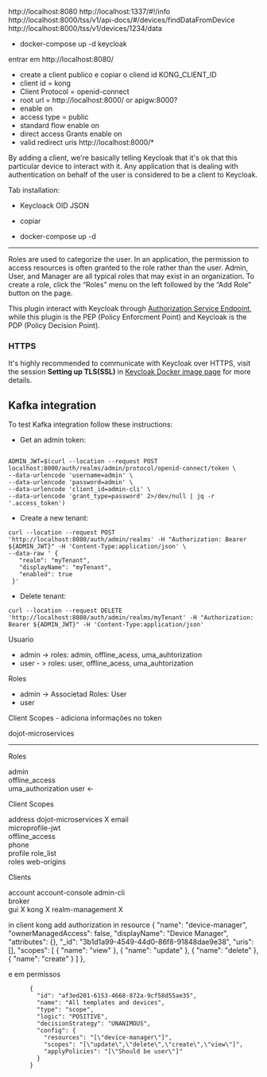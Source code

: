 



http://localhost:8080
http://localhost:1337/#!/info
http://localhost:8000/tss/v1/api-docs/#/devices/findDataFromDevice
http://localhost:8000/tss/v1/devices/1234/data

  - docker-compose up -d keycloak

entrar em http://localhost:8080/

- create a client publico e copiar o cliend id KONG_CLIENT_ID
 - client id = kong
 - Client Protocol = openid-connect
 - root url = http://localhost:8000/ or apigw:8000? 
 - enable on
 - access type = public
 - standard flow enable on
 - direct access Grants enable on
 - valid redirect uris http://localhost:8000/*


By adding a client, we're basically telling Keycloak that it's ok that this particular device to interact with it. Any application that is dealing with authentication on behalf of the user is considered to be a client to Keycloak.

 Tab installation:

  - Keycloack OID JSON
  - copiar 


- docker-compose up -d



---


Roles are used to categorize the user. In an application, the permission to access resources is often granted to the role rather than the user. Admin, User, and Manager are all typical roles that may exist in an organization.
To create a role, click the “Roles” menu on the left followed by the “Add Role” button on the page.


This plugin interact with Keycloak through [Authorization Service Endpoint](https://www.keycloak.org/docs/latest/authorization_services/#_service_authorization_api),
while this plugin is the PEP (Policy Enforcment Point) and Keycloak is the PDP (Policy Decision Point).

### HTTPS
It's highly recommended to communicate with Keycloak over HTTPS, visit the session **Setting up TLS(SSL)** in [Keycloak Docker image page](https://hub.docker.com/r/jboss/keycloak/) for more details.


## Kafka integration
To test Kafka integration follow these instructions:

- Get an admin token:
```

ADMIN_JWT=$(curl --location --request POST localhost:8000/auth/realms/admin/protocol/openid-connect/token \
--data-urlencode 'username=admin' \
--data-urlencode 'password=admin' \
--data-urlencode 'client_id=admin-cli' \
--data-urlencode 'grant_type=password' 2>/dev/null | jq -r '.access_token')

```

- Create a new tenant:
```
curl --location --request POST 'http://localhost:8080/auth/admin/realms' -H "Authorization: Bearer ${ADMIN_JWT}" -H 'Content-Type:application/json' \
--data-raw ' {
   "realm": "myTenant",
   "displayName": "myTenant",
   "enabled": true
 }'
``` 

- Delete tenant:
```
curl --location --request DELETE 'http://localhost:8080/auth/admin/realms/myTenant' -H "Authorization: Bearer ${ADMIN_JWT}" -H 'Content-Type:application/json'
 ```


  
Usuario 

 - admin -> roles: admin, offline_acess, uma_auhtorization
 - user - > roles: user, offline_acess, uma_auhtorization
 
Roles

 - admin -> Associetad Roles: User
 - user

Client Scopes - adiciona informações no token 

dojot-microservices

---
 Roles
 
admin	
offline_access	
uma_authorization
user <-


Client Scopes


address	
dojot-microservices	 X
email	
microprofile-jwt	
offline_access	
phone	
profile	
role_list	
roles
web-origins


Clients


account	
account-console	
admin-cli	
broker	 
gui	 X 
kong	 X 
realm-management  X 	


in client kong add authorization in resource 
          {
            "name": "device-manager",
            "ownerManagedAccess": false,
            "displayName": "Device Manager",
            "attributes": {},
            "_id": "3b1d1a99-4549-44d0-86f8-91848dae9e38",
            "uris": [],
            "scopes": [
              {
                "name": "view"
              },
              {
                "name": "update"
              },
              {
                "name": "delete"
              },
              {
                "name": "create"
              }
            ]
          },

e em permissos

          {
            "id": "af3ed201-6153-4668-872a-9cf58d55ae35",
            "name": "All templates and devices",
            "type": "scope",
            "logic": "POSITIVE",
            "decisionStrategy": "UNANIMOUS",
            "config": {
              "resources": "[\"device-manager\"]",
              "scopes": "[\"update\",\"delete\",\"create\",\"view\"]",
              "applyPolicies": "[\"Should be user\"]"
            }
          }